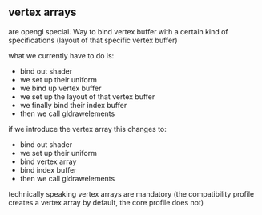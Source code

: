 ## vertex arrays

are opengl special. Way to bind vertex buffer with a certain kind of 
specifications (layout of that specific vertex buffer)

what we currently have to do is:

- bind out shader
- we set up their uniform 
- we bind up vertex buffer
- we set up the layout of that vertex buffer
- we finally bind their index buffer
- then we call gldrawelements

if we introduce the vertex array this changes to:

- bind out shader
- we set up their uniform 
- bind vertex array 
- bind index buffer
- then we call gldrawelements

technically speaking vertex arrays are mandatory 
(the compatibility profile creates a vertex array by default, 
the core profile does not)